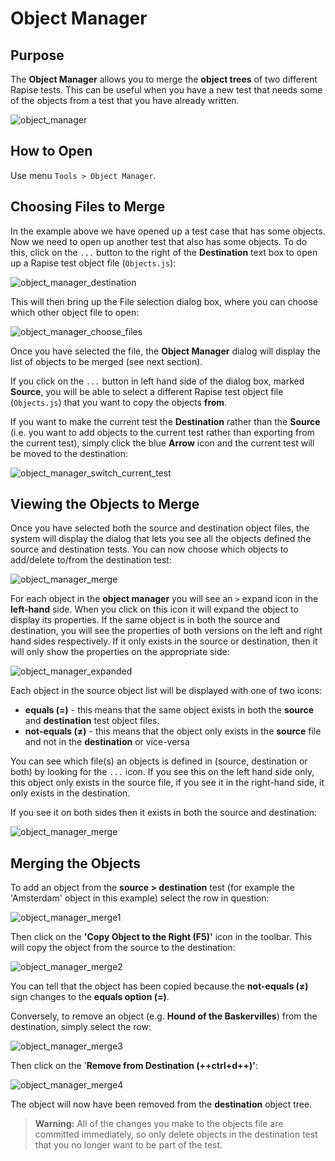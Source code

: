 # Object Manager

## Purpose

The **Object Manager** allows you to merge the **object trees** of two different Rapise tests. This can be useful when you have a new test that needs some of the objects from a test that you have already written.

![object\_manager](./img/object_manager1.png)

## How to Open

Use menu `Tools > Object Manager`.

## Choosing Files to Merge

In the example above we have opened up a test case that has some objects. Now we need to open up another test that also has some objects. To do this, click on the `...` button to the right of the **Destination** text box to open up a Rapise test object file (`Objects.js`):

![object_manager_destination](./img/object_manager2.png)

This will then bring up the File selection dialog box, where you can choose which other object file to open:

![object_manager_choose_files](./img/object_manager3.png)

Once you have selected the file, the **Object Manager** dialog will display the list of objects to be merged (see next section).

If you click on the `...` button in left hand side of the dialog box, marked **Source**, you will be able to select a different Rapise test object file (`Objects.js`) that you want to copy the objects **from**.

If you want to make the current test the **Destination** rather than the **Source** (i.e. you want to add objects to the current test rather than exporting from the current test), simply click the blue **Arrow** icon and the current test will be moved to the destination:

![object_manager_switch_current_test](./img/object_manager4.png)

## Viewing the Objects to Merge

Once you have selected both the source and destination object files, the system will display the dialog that lets you see all the objects defined the source and destination tests. You can now choose which objects to add/delete to/from the destination test:

![object_manager_merge](./img/object_manager5.png)

For each object in the **object manager** you will see an `>` expand icon in the **left-hand** side. When you click on this icon it will expand the object to display its properties. If the same object is in both the source and destination, you will see the properties of both versions on the left and right hand sides respectively. If it only exists in the source or destination, then it will only show the properties on the appropriate side:

![object_manager_expanded](./img/object_manager6.png)

Each object in the source object list will be displayed with one of two icons:

- **equals (=)** - this means that the same object exists in both the **source** and **destination** test object files.
- **not-equals (≠)** - this means that the object only exists in the **source** file and not in the **destination** or vice-versa

You can see which file(s) an objects is defined in (source, destination or both) by looking for the `...` icon. If you see this on the left hand side only, this object only exists in the source file, if you see it in the right-hand side, it only exists in the destination. 

If you see it on both sides then it exists in both the source and destination:

![object\_manager\_merge](./img/object_manager5.png)

## Merging the Objects

To add an object from the **source > destination** test (for example the 'Amsterdam' object in this example) select the row in question:

![object\_manager\_merge1](./img/object_manager7.png)

Then click on the **'Copy Object to the Right (F5)'** icon in the toolbar. This will copy the object from the source to the destination:

![object\_manager\_merge2](./img/object_manager8.png)

You can tell that the object has been copied because the **not-equals (≠)** sign changes to the **equals option (=)**.

Conversely, to remove an object (e.g. **Hound of the Baskervilles**) from the destination, simply select the row:

![object_manager_merge3](./img/object_manager9.png)

Then click on the '**Remove from Destination (++ctrl+d++)'**:

![object_manager_merge4](./img/object_manager10.png)

The object will now have been removed from the **destination** object tree.

> **Warning:** All of the changes you make to the objects file are committed immediately, so only delete objects in the destination test that you no longer want to be part of the test.
